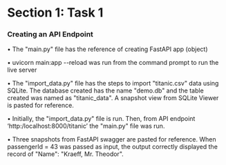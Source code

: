 
# Section 1: Task 1

### Creating an API Endpoint


• The "main.py" file has the reference of creating FastAPI app (object)

• uvicorn main:app --reload was run from the command prompt to run the live server

• The "import_data.py" file has the steps to import "titanic.csv" data using SQLite. The database created has the name "demo.db" and the table created was named as "titanic_data". A snapshot view from SQLite Viewer is pasted for reference. 

• Initially, the "import_data.py" file is run. Then, from API endpoint ‘http:/localhost:8000/titanic’ the "main.py" file was run. 

• Three snapshots from FastAPI swagger are pasted for reference. When passengerId = 43 was passed as input, the output correctly displayed the record of "Name": "Kraeff, Mr. Theodor".
